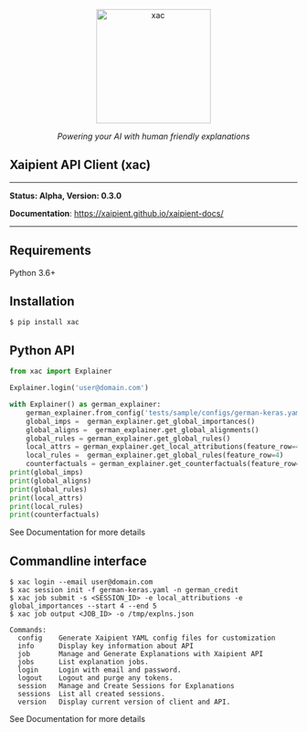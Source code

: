 <p align="center">
<a href="https://apiclient.xaipient.com"><img src="./images/logo.png" height="200" alt="xac"></a>
</p>
<p align="center">
    <em>Powering your AI with human friendly explanations</em>
</p>

## Xaipient API Client (xac)
----
**Status: Alpha, Version: 0.3.0**

**Documentation**: <a href="https://xaipient.github.io/xaipient-docs/" target="_blank">https://xaipient.github.io/xaipient-docs/</a>

---

## Requirements

Python 3.6+

## Installation

```console
$ pip install xac
```



## Python API

```python
from xac import Explainer

Explainer.login('user@domain.com')

with Explainer() as german_explainer:
    german_explainer.from_config('tests/sample/configs/german-keras.yaml')
    global_imps =  german_explainer.get_global_importances()
    global_aligns =  german_explainer.get_global_alignments()
    global_rules = german_explainer.get_global_rules()
    local_attrs = german_explainer.get_local_attributions(feature_row=4)
    local_rules =  german_explainer.get_global_rules(feature_row=4)
    counterfactuals = german_explainer.get_counterfactuals(feature_row=4)
print(global_imps)
print(global_aligns)
print(global_rules)
print(local_attrs)
print(local_rules)
print(counterfactuals)
```

See Documentation for more details

## Commandline interface

```console
$ xac login --email user@domain.com
$ xac session init -f german-keras.yaml -n german_credit
$ xac job submit -s <SESSION_ID> -e local_attributions -e global_importances --start 4 --end 5
$ xac job output <JOB_ID> -o /tmp/explns.json
```

```
Commands:
  config    Generate Xaipient YAML config files for customization
  info      Display key information about API
  job       Manage and Generate Explanations with Xaipient API
  jobs      List explanation jobs.
  login     Login with email and password.
  logout    Logout and purge any tokens.
  session   Manage and Create Sessions for Explanations
  sessions  List all created sessions.
  version   Display current version of client and API.
```

See Documentation for more details

